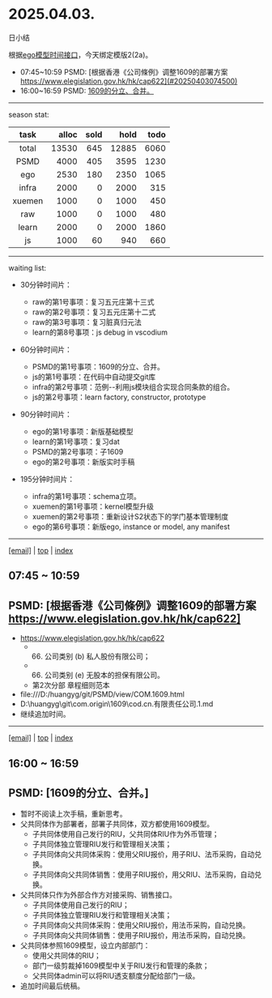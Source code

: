 # 2025.04.03.
日小结

<a id="top"></a>
根据[ego模型时间接口](https://gitee.com/hyg/blog/blob/master/timeflow.md)，今天绑定模版2(2a)。

<a id="index"></a>
- 07:45~10:59	PSMD: [根据香港《公司條例》调整1609的部署方案 https://www.elegislation.gov.hk/hk/cap622](#20250403074500)
- 16:00~16:59	PSMD: [1609的分立、合并。](#20250403160000)

---
season stat:

| task | alloc | sold | hold | todo |
| :---: | ---: | ---: | ---: | ---: |
| total | 13530 | 645 | 12885 | 6060 |
| PSMD | 4000 | 405 | 3595 | 1230 |
| ego | 2530 | 180 | 2350 | 1065 |
| infra | 2000 | 0 | 2000 | 315 |
| xuemen | 1000 | 0 | 1000 | 450 |
| raw | 1000 | 0 | 1000 | 480 |
| learn | 2000 | 0 | 2000 | 1860 |
| js | 1000 | 60 | 940 | 660 |

---
waiting list:


- 30分钟时间片：
  - raw的第1号事项：复习五元庄第十三式
  - raw的第2号事项：复习五元庄第十二式
  - raw的第3号事项：复习脏真归元法
  - learn的第8号事项：js debug in vscodium

- 60分钟时间片：
  - PSMD的第1号事项：1609的分立、合并。
  - js的第1号事项：在代码中自动提交git库
  - infra的第2号事项：范例--利用js模块组合实现合同条款的组合。
  - js的第2号事项：learn factory, constructor, prototype

- 90分钟时间片：
  - ego的第1号事项：新版基础模型
  - learn的第1号事项：复习dat
  - PSMD的第2号事项：子1609
  - ego的第2号事项：新版实时手稿

- 195分钟时间片：
  - infra的第1号事项：schema立项。
  - xuemen的第1号事项：kernel模型升级
  - xuemen的第2号事项：重新设计S2状态下的学门基本管理制度
  - ego的第6号事项：新版ego, instance or model, any manifest

---
<a href="mailto:huangyg@mars22.com?subject=关于2025.04.03.[根据香港《公司條例》调整1609的部署方案 https://www.elegislation.gov.hk/hk/cap622]任务&body=日期: 2025.04.03.%0D%0A序号: 5%0D%0A手稿:../../draft/2025/20250403.01.md%0D%0A---请勿修改邮件主题及以上内容 从下一行开始写您的想法---%0D%0A">[email]</a> | [top](#top) | [index](#index)
<a id="20250403074500"></a>
## 07:45 ~ 10:59
## PSMD: [根据香港《公司條例》调整1609的部署方案 https://www.elegislation.gov.hk/hk/cap622]

- https://www.elegislation.gov.hk/hk/cap622
    - 66. 公司类别 (b) 私人股份有限公司；
    - 66. 公司类别 (e) 无股本的担保有限公司。
    - 第2次分部 章程细则范本
- file:///D:/huangyg/git/PSMD/view/COM.1609.html
- D:\huangyg\git\com.origin\1609\cod.cn.有限责任公司.1.md
- 继续追加时间。

---
<a href="mailto:huangyg@mars22.com?subject=关于2025.04.03.[1609的分立、合并。]任务&body=日期: 2025.04.03.%0D%0A序号: 9%0D%0A手稿:../../draft/2025/20250403.03.md%0D%0A---请勿修改邮件主题及以上内容 从下一行开始写您的想法---%0D%0A">[email]</a> | [top](#top) | [index](#index)
<a id="20250403160000"></a>
## 16:00 ~ 16:59
## PSMD: [1609的分立、合并。]

- 暂时不阅读上次手稿，重新思考。
- 父共同体作为部署者，部署子共同体，双方都使用1609模型。
    - 子共同体使用自己发行的RIU，父共同体RIU作为外币管理；
    - 子共同体独立管理RIU发行和管理相关决策；
    - 子共同体向父共同体采购：使用父RIU报价，用子RIU、法币采购，自动兑换。
    - 子共同体向父共同体销售：使用子RIU报价，用父RIU、法币采购，自动兑换。
- 父共同体只作为外部合作方对接采购、销售接口。
    - 子共同体使用自己发行的RIU；
    - 子共同体独立管理RIU发行和管理相关决策；
    - 子共同体向父共同体采购：使用父RIU报价，用法币采购，自动兑换。
    - 子共同体向父共同体销售：使用子RIU报价，用法币采购，自动兑换。
- 父共同体参照1609模型，设立内部部门：
    - 使用父共同体的RIU；
    - 部门一级剪裁掉1609模型中关于RIU发行和管理的条款；
    - 父共同体admin可以将RIU透支额度分配给部门一级。
- 追加时间最后统稿。